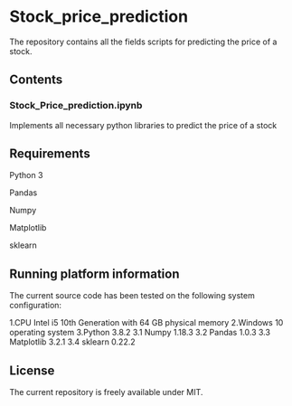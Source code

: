 # Stock_price_prediction

The repository contains all the fields scripts for predicting the price of a stock.

## Contents

### Stock_Price_prediction.ipynb ### 
Implements all necessary python libraries to predict the price of a stock

## Requirements
Python 3

Pandas

Numpy

Matplotlib

sklearn

## Running platform information
The current source code has been tested on the following system configuration:

1.CPU Intel i5 10th Generation with 64 GB physical memory
2.Windows 10 operating system
3.Python 3.8.2
  3.1 Numpy 1.18.3
  3.2 Pandas 1.0.3
  3.3 Matplotlib 3.2.1
  3.4 sklearn 0.22.2
  
  ## License
  
  The current repository is freely available under MIT.


  
 
